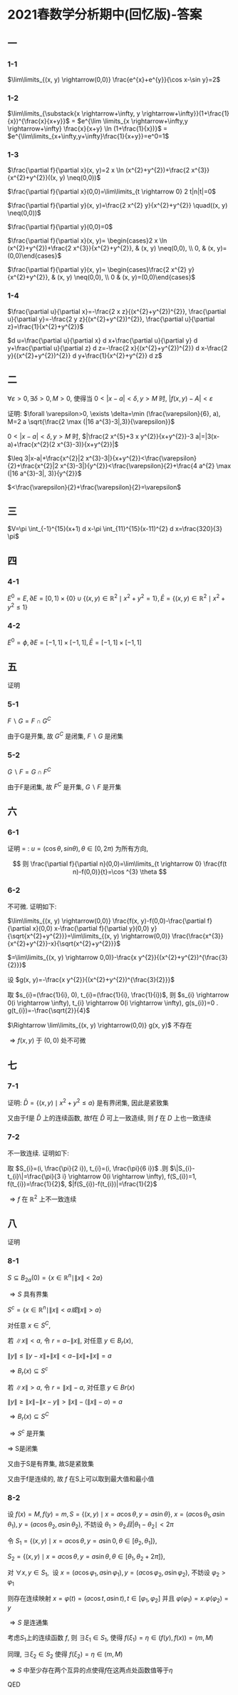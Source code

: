 # 2021春数学分析期中(回忆版)-答案

## 一

### 1-1

$\lim\limits_{(x, y) \rightarrow(0,0)} \frac{e^{x}+e^{y}}{\cos x-\sin y}=2$

### 1-2

$\lim\limits_{\substack{x \rightarrow+\infty, y \rightarrow+\infty}}(1+\frac{1}{x})^{\frac{x}{x+y}}$ = $e^{\lim \limits_{x \rightarrow+\infty,y \rightarrow+\infty} \frac{x}{x+y} \ln (1+\frac{1}{x})}$ = $e^{\lim\limits_{x+\infty,y+\infty}\frac{1}{x+y}}=e^0=1$

### 1-3

$\frac{\partial f}{\partial x}(x, y)=2 x \ln (x^{2}+y^{2})+\frac{2 x^{3}}{x^{2}+y^{2}}((x, y) \neq(0,0))$

$\frac{\partial f}{\partial x}(0,0)=\lim\limits_{t \rightarrow 0} 2 t|n|t|=0$

$\frac{\partial f}{\partial y}(x, y)=\frac{2 x^{2} y}{x^{2}+y^{2}} \quad((x, y) \neq(0,0))$

$\frac{\partial f}{\partial y}(0,0)=0$

$\frac{\partial f}{\partial x}(x, y)= \begin{cases}2 x \ln (x^{2}+y^{2})+\frac{2 x^{3}}{x^{2}+y^{2}}, & (x, y) \neq(0,0), \\ 0, & (x, y)=(0,0)\end{cases}$

$\frac{\partial f}{\partial y}(x, y)= \begin{cases}\frac{2 x^{2} y}{x^{2}+y^{2}}, & (x, y) \neq(0,0), \\ 0 & (x, y)=(0,0)\end{cases}$

### 1-4

$\frac{\partial u}{\partial x}=-\frac{2 x z}{(x^{2}+y^{2})^{2}}, \frac{\partial u}{\partial y}=-\frac{2 y z}{(x^{2}+y^{2})^{2}}, \frac{\partial u}{\partial z}=\frac{1}{x^{2}+y^{2}}$

$d u=\frac{\partial u}{\partial x} d x+\frac{\partial u}{\partial y} d y+\frac{\partial u}{\partial z} d z=-\frac{2 x}{(x^{2}+y^{2})^{2}} d x-\frac{2 y}{(x^{2}+y^{2})^{2}} d y+\frac{1}{x^{2}+y^{2}} d z$

## 二

$\forall \varepsilon>0, \exists \delta>0, M>0$, 使得当 $0<|x-a|<\delta, y>M$ 时, $|f(x, y)-A|<\varepsilon$

证明: $\forall \varepsilon>0, \exists \delta=\min (\frac{\varepsilon}{6}, a), M=2 a \sqrt{\frac{2 \max (|16 a^{3}-3|,3)}{\varepsilon}}$

$0<|x-a|<\delta, y>M$ 时, $|\frac{2 x^{5}+3 x y^{2}}{x+y^{2}}-3 a|=|3(x-a)+\frac{x^{2}(2 x^{3}-3)}{x+y^{2}}|$

$\leq 3|x-a|+\frac{x^{2}|2 x^{3}-3|}{x+y^{2}}<\frac{\varepsilon}{2}+\frac{x^{2}|2 x^{3}-3|}{y^{2}}<\frac{\varepsilon}{2}+\frac{4 a^{2} \max (|16 a^{3}-3|, 3)}{y^{2}}$

$<\frac{\varepsilon}{2}+\frac{\varepsilon}{2}=\varepsilon$

## 三

$V=\pi \int_{-1}^{15}(x+1) d x-\pi \int_{11}^{15}(x-11)^{2} d x=\frac{320}{3} \pi$

## 四

### 4-1

$E^{0}=E, \partial E=[0,1) \times\{0\} \cup\{(x, y) \in \mathbb{R}^{2} \mid x^{2}+y^{2}=1\}, \bar{E}=\{(x, y) \in \mathbb{R}^{2} \mid x^{2}+y^{2} \leq 1\}$

### 4-2

$E^{0}=\phi, \partial E=[-1,1] \times[-1,1], \bar{E}=[-1,1] \times[-1,1]$

## 五

证明

### 5-1

$F \backslash G=F \cap G^{C}$

由于G是开集, 故 $G^{C}$ 是闭集,  $F \backslash G$ 是闭集

### 5-2

$G \backslash F=G \cap F^{C}$

由于F是闭集, 故 $F^{C}$ 是开集, $G \backslash F$ 是开集

## 六

### 6-1

证明 $=$ : $u=(\cos \theta, s i n \theta), \theta \in[0,2 \pi)$ 为所有方向,

$$
则 \frac{\partial f}{\partial n}(0,0)=\lim\limits_{t \rightarrow 0} \frac{f(t n)-f(0,0)}{t}=\cos ^{3} \theta
$$

### 6-2

不可微. 证明如下:

$\lim\limits_{(x, y) \rightarrow(0,0)} \frac{f(x, y)-f(0,0)-\frac{\partial f}{\partial x}(0,0) x-\frac{\partial f}{\partial y}(0,0) y}{\sqrt{x^{2}+y^{2}}}=\lim\limits_{(x, y) \rightarrow(0,0)} \frac{\frac{x^{3}}{x^{2}+y^{2}}-x}{\sqrt{x^{2}+y^{2}}}$

$=\lim\limits_{(x, y) \rightarrow 0,0)}-\frac{x y^{2}}{(x^{2}+y^{2})^{\frac{3}{2}}}$

设 $g(x, y)=-\frac{x y^{2}}{(x^{2}+y^{2})^{\frac{3}{2}}}$

取 $s_{i}=(\frac{1}{i}, 0), t_{i}=(\frac{1}{i}, \frac{1}{i})$, 则 $s_{i} \rightarrow 0(i \rightarrow \infty), t_{i} \rightarrow 0(i \rightarrow \infty), g(s_{i})=0 . g(t_{i})=-\frac{\sqrt{2}}{4}$

$\Rightarrow \lim\limits_{(x, y) \rightarrow(0,0)} g(x, y)$ 不存在

$\Rightarrow f(x, y)$ 于 $(0,0)$ 处不可微

## 七

### 7-1

证明:  $\bar{D}=\{(x, y) \mid x^{2}+y^{2} \leq a\}$ 是有界闭集, 因此是紧致集

又由于f是 $\bar{D}$ 上的连续函数, 故f在 $\bar{D}$ 可上一致造续, 则 $f$ 在 $D$ 上也一致连续

### 7-2

不一致连续. 证明如下:

取 $S_{i}=(i, \frac{\pi}{2 i}), t_{i}=(i, \frac{\pi}{6 i})$ .则 $\|S_{i}-t_{i}\|=\frac{\pi}{3 i} \rightarrow 0(i \rightarrow \infty), f(S_{i})=1, f(t_{i})=\frac{1}{2}$,  $|f(S_{i})-f(t_{i})|=\frac{1}{2}$

$\Rightarrow f$ 在 $\mathbb{R}^{2}$ 上不一致连续

## 八

证明

### 8-1

$S \subseteq B_{2 a}(0)=\{x \in \mathbb{R}^{n} \mid\|x\|<2 a\}$

$\Rightarrow S$ 具有界集

$S^{c}=\{x \in \mathbb{R}^{n} \mid\|x\|<a 或 \|x\|>a\}$

对任意 $x \in S^{C}$,

若 $\|x\|<a$, 令 $r=a-\|x\|$, 对任意 $y \in B_{r}(x)$,

$\|y\| \leq\|y-x\|+\|x\|<a-\|x\|+\|x\|=a$

$\Rightarrow B_{r}(x) \subseteq S^{c}$

若 $\|x\|>a$, 令 $r=\|x\|-a$, 对任意 $y \in B r(x)$

$\|y\| \geq\|x\|-\|x-y\|>\|x\|-(\|x\|-a)=a$

$\Rightarrow B_{r}(x) \subseteq S^{C}$

$\Rightarrow S^{c}$ 是开集

$\Rightarrow$ S是闭集

又由于S是有界集, 故S是紧致集

又由于f是连续的, 故 $f$ 在S上可以取到最大值和最小值

### 8-2

设 $f(x)=M, f(y)=m, S=\{(x, y) \mid x=a \cos \theta, y=a \sin \theta\}$,  $x=(a \cos \theta_{1}, a \sin \theta_{1}), y=(a \cos \theta_{2}, a \sin \theta_{2})$, 不妨设 $\theta_{1}>\theta_{2} 且 | \theta_{1}-\theta_{2} \mid < 2 \pi$

令 $S_{1}=\{(x, y) \mid x=a \cos \theta, y=a \sin 0, \theta \in[\theta_{2}, \theta_{1}]\}$,

$S_{2}=\{(x, y) \mid x=a \cos \theta, y=a \sin \theta, \theta \in[\theta_{1}, \theta_{2}+2 \pi]\},$

对 $\forall x, y \in S_{1}, ~$ 设 $x=(a \cos \varphi_{1}, a \sin \varphi_{1}), y=(a \cos \varphi_{2}, a \sin \varphi_{2})$, 不妨设 $\varphi_{2}>\varphi_{1}$

则存在连续映射 $x=\varphi(t)=(a \cos t, a \sin t), t \in[\varphi_1, \varphi_2]$ 并且 $\varphi(\varphi_1)=x . \varphi(\varphi_2)=y$

$\Rightarrow S$ 是连通集

考虑$S_{1}$上的连续函数 $f$, 则 $\exists \xi_{1} \in S_{1}$, 使得 $f(\xi_{1})=\eta \in(f(y), f(x))=(m, M)$

同理,  $\exists \xi_{2} \in S_{2}$ 使得 $f(\xi_{2})=\eta \in(m, M)$

$\Rightarrow S$ 中至少存在两个互异的点使得$f$在这两点处函数值等于$\eta$

$\operatorname{QED}$

